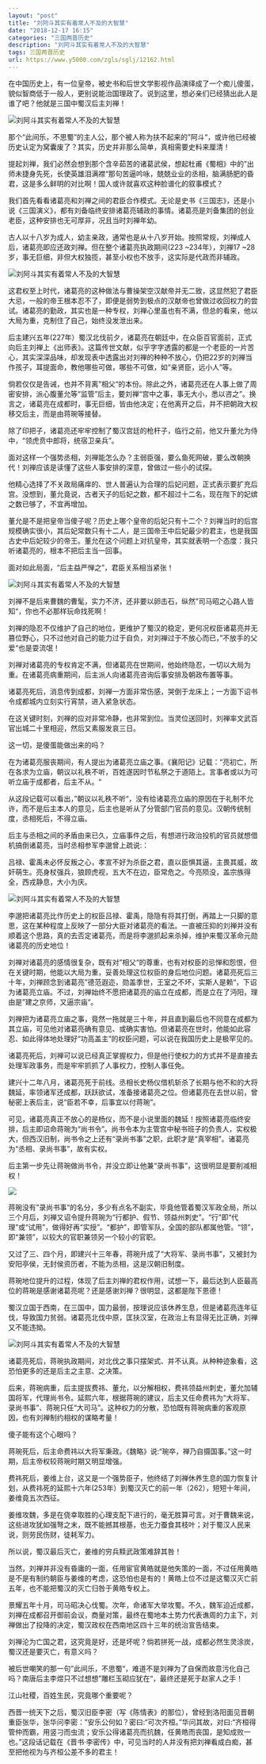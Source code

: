 ```yaml
---
layout: "post"
title: "刘阿斗其实有着常人不及的大智慧"
date: "2018-12-17 16:15"
categories: "三国两晋历史"
description: "刘阿斗其实有着常人不及的大智慧"
tags: 三国两晋历史
url: https://www.y5000.com/zgls/sglj/12162.html
---
```






在中国历史上，有一位皇帝，被史书和后世文学影视作品演绎成了一个痴儿傻蛋，貌似智商低于一般人，更别说能治国理政了。说到这里，想必亲们已经猜出此人是谁了吧？他就是三国中蜀汉后主刘禅！

![刘阿斗其实有着常人不及的大智慧](/uploads/allimg/170204/6-1F20410031B05.JPG)

那个“此间乐，不思蜀”的主人公，那个被人称为扶不起来的”阿斗“，或许他已经被历史认定为窝囊废了？其实，历史并非那么简单，真相需要史料来厘清！

提起刘禅，我们必然会想到那个含辛茹苦的诸葛武侯，想起杜甫《蜀相》中的”出师未捷身先死，长使英雄泪满襟“那句苦逼吟咏，兢兢业业的丞相，脑满肠肥的昏君，这是多么鲜明的对比啊！国人或许就喜欢这种脸谱化的叙事模式？

我们首先看看诸葛亮和刘禅之间的君臣合作模式。无论是史书《三国志》，还是小说《三国演义》，都有刘备临终安排诸葛亮辅政的事情。诸葛亮是刘备集团的创业老臣，这种安排也无可厚非，况且当时刘禅年幼。

古人以十八岁为成人，幼主亲政，通常也是从十八岁开始。按照常规，刘禅成人后，诸葛亮即应还政刘禅。但在整个诸葛亮执政期间(223 ~234年），刘禅17
~28岁，事无巨细，非但大权独揽，甚至小权也不放手，这实际是代政而非辅政。

![刘阿斗其实有着常人不及的大智慧](/uploads/allimg/170204/6-1F204100424411.JPG)

这君权至上时代，诸葛亮的这种做法与曹操架空汉献帝并无二致，这显然犯了君臣大忌，一般的帝王根本忍不了，即便是弱势到极点的汉献帝也曾做过收回权力的尝试。诸葛亮的勤政，其实也是一种专权，刘禅心里虽也有不满，但总的看来，他以大局为重，克制住了自己，始终没发泄出来。

后主建兴五年(227年）蜀汉北伐前夕，诸葛亮在朝廷中，在众臣百官面前，正式向后主刘禅上《出师表》。这篇传世文献，似乎字字透露的都是一个老臣的一片苦心，其实深深品味，却发现表中透露出对刘禅的种种不放心，仍把22岁的刘禅当作孩子，耳提面命，教他哪些可做，哪些不可做，如“亲贤臣，远小人”等。

倘若仅仅是告诫，也并不背离”相父“的本份。除此之外，诸葛亮还在人事上做了周密安排，派心腹董允等“监管”后主，要刘禅“宫中之事，事无大小，悉以咨之”。换言之，诸葛亮在成都时，事无巨细，皆由他决定；在他离开之后，并不把朝政大权移交后主，而是由蒋琬等接替。

除了印把子，诸葛亮还牢牢控制了蜀汉宫廷的枪杆子，临行之前，他又升董允为侍中，“领虎贲中郎将，统宿卫亲兵”。

面对这样一个强势丞相，刘禅能怎么办？主弱臣强，要么鱼死网破，要么改朝换代！刘禅应该是读懂了这些人事安排的深意，曾做过一些小的试探。

他精心选择了不关政局痛痒的、世人普遍认为合理的后妃问题，正式表示要扩充后宫。没想到，董允竟说，古者天子的后妃之数，都不超过十二名，现在陛下的妃嫔之数已够了，不宜再增加。

董允是不是把皇帝当傻子呢？历史上哪个皇帝的后妃只有十二个？刘禅当时的后宫规模确实很小，其后妃常数只有十二人，是三国帝王中后妃最少的君主，也是我国古史中后妃较少的帝王。董允在这个问题上对抗皇帝，其实就表明一个态度：我只听诸葛亮的，根本不把后主当一回事。

面对如此局面，“后主益严惮之”，君臣关系相当紧张！

![刘阿斗其实有着常人不及的大智慧](/uploads/allimg/170204/6-1F204100FBT.JPG)

刘禅不是后来曹魏的曹髦，实力不济，还非要以卵击石，纵然”司马昭之心路人皆知“，你也不必那样玩命找死啊！

刘禅的隐忍不仅维护了自己的地位，更维护了蜀汉的稳定，更何况权臣诸葛亮并无篡位野心，只不过他对自己的能力过于自负，对刘禅过于不放心而已，”不放手的父爱“也是耍流氓！

刘禅对诸葛亮的专权肯定不满，但诸葛亮在世期间，他始终隐忍，一切以大局为重。在诸葛亮病重期间，后主派人向诸葛亮咨询后事安排及朝政布置等事。

诸葛亮死后，消息传到成都，刘禅一方面非常伤感，哭倒于龙床上；一方面下诏书令成都城内立刻实行宵禁，进入紧急状态。

在这关键时刻，刘禅的应对非常冷静，也非常到位。当灵位送回时，刘禅率文武百官出城二十里相迎，然后又素服发哀三日。

这一切，是傻蛋能做出来的吗？

在为诸葛亮服丧期间，有人提出为诸葛亮立庙之事。《襄阳记》记载：“亮初亡，所在各求为立庙，朝议以礼秩不听，百姓遂因时节私祭之于道陌上。言事者或以为可听立庙于成都者，后主不从。“

从这段记载可以看出，”朝议以礼秩不听“，没有给诸葛亮立庙的原因在于礼制不允许，而不是后主本人的意见，后主也是听从了分管部门官员的意见。汉朝传统制度，丞相死后，不得立庙。

后主与丞相之间的矛盾由来已久，立庙事件之后，有想进行政治投机的官员就想借机搞倒诸葛亮，当时丞相参军李邈曾上疏说:：

吕禄、霍禹未必怀反叛之心，孝宣不好为杀臣之君，直以臣惧其逼，主畏其威，故奸萌生。亮身杖强兵，狼顾虎视，五大不在边，臣常危之。今亮陨没，盖宗族得全，西戎静息，大小为庆。

![刘阿斗其实有着常人不及的大智慧](/uploads/allimg/170204/6-1F204100J2142.JPG)

李邈把诸葛亮比作历史上的权臣吕禄、霍禹，隐隐有将其打倒，再踏上一只脚的意思，这在某种程度上反映了一部分大臣对诸葛亮的看法。一直被压抑的刘禅并没有顺着这个思路，真的去否定诸葛亮，而是将李邈抓起来杀掉，维护来蜀汉革命元勋诸葛亮的历史地位！

刘禅对诸葛亮的感情很复杂，既有对”相父“的尊重，也有对权臣的忌惮和怨恨，但在关键时期，他能以大局为重，妥善处理这位权臣的身后地位问题。诸葛亮死后三十年，刘禅顾念到诸葛亮”德范遐迩，勋盖季世，王室之不坏，实斯人是赖“，下诏为诸葛亮立庙。不过，刘禅始终不愿把诸葛亮的庙立在成都，而是立在了沔阳，理由是”建之京师，又逼宗庙“。

刘禅把为诸葛亮立庙之事，竟然一拖就是三十年，并且直到最后也不同意在成都为其立庙，可见他对诸葛亮确有意见、或确实害怕。但诸葛亮在世时，他能如此容忍、如此得体地处理好“功高盖主”的权臣问题，可以说在我国历史上是极罕见的。

诸葛亮死后，刘禅可以说已经真正掌握权力，但是他行使权力的方式并不是直接去处理军政事务，而是牢牢抓抓了人事权力，控制人事任免。

建兴十二年八月，诸葛亮死于前线。丞相长史杨仪借机斩杀了长期与他不和的大将魏延，率领诸军还成都，跃跃欲试，准备接诸葛亮之位。但诸葛亮在去世以前，曾秘密上表后主，说“臣若不幸，后事宜以付蒋琬”。

可见，诸葛亮真正不放心的是杨仪，而不是小说里面的魏延！按照诸葛亮临终安排，后主即诏命蒋琬为“尚书令”。尚书令本为主管宫中秘书班子的负责人，实权极大，但西汉旧制，尚书令之上还有“录尚书事”之职，此职才是“真宰相”。诸葛亮为“丞相、录尚书事”，故有实权。

后主第一步先让蒋琬做尚书令，并没立即让他兼“录尚书事”，这很明显是要削减相权！

![](https://img.y5000.com/uploads/allimg/170204/10092K140-0.jpg)

蒋琬没有”录尚书事“的名分，多少有点名不副实，毕竟他管着蜀汉军政全局，所以三个月后，刘禅又诏令提升蒋琬为“行都护、假节、领益州刺史”。“行”即“代理”或“试用”，做得好再“实授”。“都护”，即管军队，全国的部队都属他管。“领”，即“兼领”，以较大的官职兼领另一个较小的官职。

又过了三、四个月，即建兴十三年春，蒋琬升成了“大将军、录尚书事”，又被封为安阳亭侯，无封侯资历者，不能为丞相，这是汉朝旧制度。

蒋琬地位提升的过程，体现了后主刘禅的君权作用，试想一下，最后达到人臣最高位的蒋琬是感谢诸葛亮呢？还是感谢刘禅？很明显，这都是陛下恩德！

蜀汉立国于西南，在三国中，国力最弱，按理说应该休养生息，但是诸葛亮连年征伐，导致国力贫弱。诸葛亮北伐中原，匡扶汉室，在政治上有显得无比正确，刘禅又不能违拗。

![刘阿斗其实有着常人不及的大智慧](/uploads/allimg/170204/6-1F204100U93R.JPG)

诸葛亮死后，蒋琬执政期间，对北伐之事只摆架式、并不认真。从种种迹象看，这恐怕更多的还是后主之主意、之决策。

后来，蒋琬病重，后主提拔费祎、董允，以分解相权，费祎领益州刺史，董允加辅国将军，代理尚书令。延熙六年，根据蒋琬的建议，后主又任命费祎为“大将军、录尚书事”、蒋琬只任“大司马”。这种权力的分散，恐怕既有蒋琬病重的客观原因，也有刘禅制约相权的谋略考量！

傻子能有这个心眼吗？

蒋琬死后，后主命费祎以大将军秉政。《魏略》说:“琬卒，禅乃自摄国事。”这一时期，后主帝权较蒋琬时期又明显增强。

费祎死后，姜维上台，这又是一个强势臣子，他终结了刘禅休养生息的国力恢复计划，从费祎死的延熙十六年(253年）到蜀汉灭亡的前一年（262），短短十年间，姜维竟五次西征。

姜维攻魏，多是在侥幸取胜的心理支配下进行的，毫无胜算可言。对于曹魏来说，这些进攻犹如强弩之末，既不能撼其根基，也无力蚕食其枝叶；对于蜀汉人民来说，则劳民伤财，徒耗军力。

所以说，蜀汉最后灭亡，姜维的穷兵黩武政策难辞其咎！

当然，刘禅并非没有昏庸的一面，任用宦官黄皓就是他失策的一面，不过任用黄皓是不是有制约朝臣与姜维的考虑，这恐怕也是有的！黄皓上位不过是这蜀汉灭亡前五年，也不能把蜀汉的灭亡归咎于黄皓专权上。

景耀五年十月，司马昭决心伐蜀。次年，命诸军大举攻蜀。不久，魏军迫近成都，刘禅在成都召开御前会议，商量对策，最终在蜀地本土势力代表谯周的力主下，刘禅做出了投降的决定，蜀汉政权在西南地区四十三年的统治宣告结束。

刘禅沦为亡国之君，这究竟是好，还是坏呢？倘若拼死一战，成都必然生灵涂炭，蜀汉还是要灭亡，有意义吗？

被后世嘲笑的那一句”此间乐，不思蜀“，难道不是刘禅为了自保而故意污化自己吗？南唐后主李煜只不过想想”雕栏玉砌应犹在“，最终还是死于赵家人之手！

江山社稷，百姓生民，究竟哪个重要呢？

西晋一统天下之后，蜀汉旧臣李密（写《陈情表》的那位），曾经到洛阳面见晋朝重臣张华，张华问李密：”安乐公何如？密曰:“可次齐桓。”华问其故，对曰:“齐桓得管仲而霸，用竖刁而虫流；安乐公得诸葛亮而抗魏，任黄皓而丧国，是知成败一也。”这段话记载在《晋书·李密传》中，可见当时的人并没有把刘禅看成白痴，甚至把他视为与齐桓公差不多的君主！
